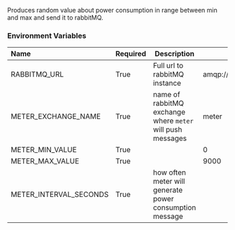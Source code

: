 Produces random value about power consumption in range between min and max and send it to rabbitMQ.

### Environment Variables

| Name                   | Required | Description                                                | Default                        |
|:-----------------------|----------|------------------------------------------------------------|--------------------------------|
| RABBITMQ_URL           | True     | Full url to rabbitMQ instance                              | amqp://guest:guest@broker:5672 |
| METER_EXCHANGE_NAME    | True     | name of rabbitMQ exchange where `meter` will push messages | meter                          |
| METER_MIN_VALUE        | True     |                                                            | 0                              |
| METER_MAX_VALUE        | True     |                                                            | 9000                           |
| METER_INTERVAL_SECONDS | True     | how often meter will generate power consumption message    |                                |
